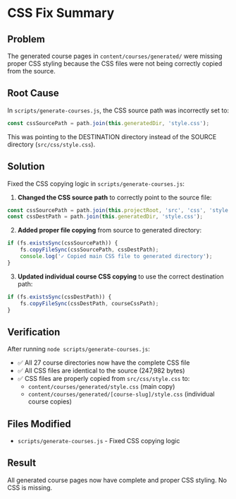 # CSS Fix Summary

## Problem
The generated course pages in `content/courses/generated/` were missing proper CSS styling because the CSS files were not being correctly copied from the source.

## Root Cause
In `scripts/generate-courses.js`, the CSS source path was incorrectly set to:
```javascript
const cssSourcePath = path.join(this.generatedDir, 'style.css');
```

This was pointing to the DESTINATION directory instead of the SOURCE directory (`src/css/style.css`).

## Solution
Fixed the CSS copying logic in `scripts/generate-courses.js`:

1. **Changed the CSS source path** to correctly point to the source file:
```javascript
const cssSourcePath = path.join(this.projectRoot, 'src', 'css', 'style.css');
const cssDestPath = path.join(this.generatedDir, 'style.css');
```

2. **Added proper file copying** from source to generated directory:
```javascript
if (fs.existsSync(cssSourcePath)) {
    fs.copyFileSync(cssSourcePath, cssDestPath);
    console.log('✓ Copied main CSS file to generated directory');
}
```

3. **Updated individual course CSS copying** to use the correct destination path:
```javascript
if (fs.existsSync(cssDestPath)) {
    fs.copyFileSync(cssDestPath, courseCssPath);
}
```

## Verification
After running `node scripts/generate-courses.js`:
- ✅ All 27 course directories now have the complete CSS file
- ✅ All CSS files are identical to the source (247,982 bytes)
- ✅ CSS files are properly copied from `src/css/style.css` to:
  - `content/courses/generated/style.css` (main copy)
  - `content/courses/generated/[course-slug]/style.css` (individual course copies)

## Files Modified
- `scripts/generate-courses.js` - Fixed CSS copying logic

## Result
All generated course pages now have complete and proper CSS styling. No CSS is missing.
